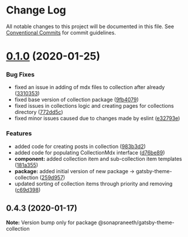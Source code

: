 # Change Log

All notable changes to this project will be documented in this file.
See [Conventional Commits](https://conventionalcommits.org) for commit guidelines.

# [0.1.0](https://github.com/sonapraneeth-a/sonapraneeth-gatsby-themes/compare/@sonapraneeth/gatsby-theme-collection@0.4.3...@sonapraneeth/gatsby-theme-collection@0.1.0) (2020-01-25)

### Bug Fixes

- fixed an issue in adding of mdx files to collection after already ([3310353](https://github.com/sonapraneeth-a/sonapraneeth-gatsby-themes/commit/3310353))
- fixed base version of collection package ([9fb4079](https://github.com/sonapraneeth-a/sonapraneeth-gatsby-themes/commit/9fb4079))
- fixed issues in collections logic and creating pages for collections directory ([772dd5c](https://github.com/sonapraneeth-a/sonapraneeth-gatsby-themes/commit/772dd5c))
- fixed minor issues caused due to changes made by eslint ([e32793e](https://github.com/sonapraneeth-a/sonapraneeth-gatsby-themes/commit/e32793e))

### Features

- added code for creating posts in collection ([983b3d2](https://github.com/sonapraneeth-a/sonapraneeth-gatsby-themes/commit/983b3d2))
- added code for populating CollectionMdx interface ([d76be89](https://github.com/sonapraneeth-a/sonapraneeth-gatsby-themes/commit/d76be89))
- **component:** added collection item and sub-collection item templates ([181a355](https://github.com/sonapraneeth-a/sonapraneeth-gatsby-themes/commit/181a355))
- **package:** added initial version of new package -> gatsby-theme-collection ([259d957](https://github.com/sonapraneeth-a/sonapraneeth-gatsby-themes/commit/259d957))
- updated sorting of collection items through priority and removing ([c69d398](https://github.com/sonapraneeth-a/sonapraneeth-gatsby-themes/commit/c69d398))

## 0.4.3 (2020-01-17)

**Note:** Version bump only for package @sonapraneeth/gatsby-theme-collection
